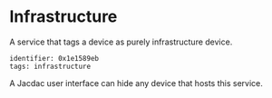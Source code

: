# Infrastructure

A service that tags a device as purely infrastructure device.

    identifier: 0x1e1589eb
    tags: infrastructure

A Jacdac user interface can hide any device that hosts this service. 
